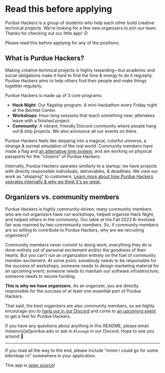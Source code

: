 # Read this before applying

Purdue Hackers is a group of students who help each other build creative technical projects. We're looking for a few new organizers to join our team. Thanks for checking out our little app! :D

Please read this before applying for any of the positions.

## What is Purdue Hackers?

Making creative technical projects is highly rewarding—but academic and social obligations make it hard to find the time & energy to do it regularly. Purdue Hackers aims to help others find their people and make things together regularly.

Purdue Hackers is made up of 3 core programs:

- **Hack Night**: Our flagship program. A mini-hackathon every Friday night at the Bechtel Center.
- **Workshops**: Hour-long sessions that teach something new; attendees leave with a finished project.
- **Community**: A vibrant, friendly Discord community where people hang out & ship projects. We also announce all our events on there.

Purdue Hackers feels like stepping into a magical, colorful universe, a strange & surreal simulation of the real world. Community members have made a flag and [an alternative time system](https://blog.purduehackers.com/posts/lightning-time), and are working on physical passports for the "citizens" of Purdue Hackers.

Internally, Purdue Hackers operates similarly to a startup: we have projects with directly responsible individuals, deliverables, & deadlines. We view our work as "shipping" to customers. [Learn more about how Purdue Hackers operates internally & why we think it's so great.](https://blog.purduehackers.com/posts/college-clubs-are-awesome)

## Organizers vs. community members

Purdue Hackers is highly community-driven; many community members who are not organizers have run workshops, helped organize Hack Night, and helped others in the community. Our table at the Fall 2023 B-Involved fair was manned by two commmunity members. So, if community members are so willing to contribute to Purdue Hackers, why are we recruiting organizers?

Community members never commit to doing work; everything they do is done entirely out of personal excitement and/or the goodness of their hearts. But you can't run an organization entirely on the fuel of community member excitement. At some point, somebody needs to be responsible for the success of workshops; someone needs to design marketing material for an upcoming event; someone needs to maintain our software infrastructure; someone needs to secure funding.

**This is why we have organizers.** As an organizer, you are directly responsible for the success of at least one essential part of Purdue Hackers.

That said, the best organizers are also community members, so we highly encourage you to [hang out in our Discord](https://puhack.horse/discord) and come to [an upcoming event](https://events.purduehackers.com) to get a feel for Purdue Hackers.

If you have any questions about anything in this README, please email mstanciu[at]purdue.edu or ask in `#lounge` in our Discord. Hope to see you around 💛

---

If you read all the way to the end, please include "mmm i could go for some bibimbap rn" somewhere in your application.

This app is [open source](https://github.com/purduehackers/organize)!
